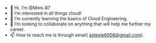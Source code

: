 - 👋 Hi, I’m @Mimi-87
- 👀 I’m interested in all things cloud!
- 🌱 I’m currently learning the basics of Cloud Engineering.
- 💞️ I’m looking to collaborate on anything that will help me further my career.
- 📫 How to reach me is through email( asteele6006@gmail.com).

<!---
Mimi-87/Mimi-87 is a ✨ special ✨ repository because its `README.md` (this file) appears on your GitHub profile.
You can click the Preview link to take a look at your changes.
--->
